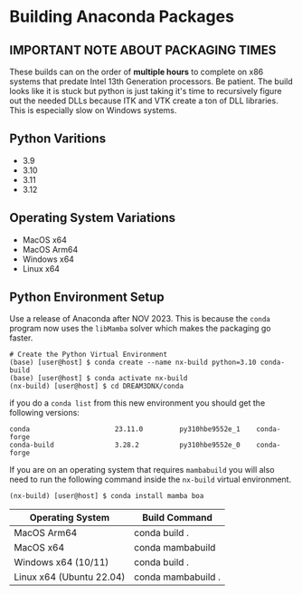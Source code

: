 # Building Anaconda Packages

## IMPORTANT NOTE ABOUT PACKAGING TIMES

These builds can on the order of **multiple hours** to complete on x86 systems that predate Intel 13th Generation processors. Be patient. The build looks like it is stuck but python is just taking it's time to recursively figure out the needed DLLs because ITK and VTK create a ton of DLL libraries. This is especially slow on Windows systems.

## Python Varitions

- 3.9
- 3.10
- 3.11
- 3.12

## Operating System Variations

- MacOS x64
- MacOS Arm64
- Windows x64
- Linux x64

## Python Environment Setup

Use a release of Anaconda after NOV 2023. This is because the `conda` program now uses the `libMamba` solver which makes the packaging go faster.

```shell
# Create the Python Virtual Environment
(base) [user@host] $ conda create --name nx-build python=3.10 conda-build
(base) [user@host] $ conda activate nx-build
(nx-build) [user@host] $ cd DREAM3DNX/conda
```

if you do a `conda list` from this new environment you should get the following versions:

```text
conda                     23.11.0         py310hbe9552e_1    conda-forge
conda-build               3.28.2          py310hbe9552e_0    conda-forge
```

If you are on an operating system that requires `mambabuild` you will also need to run the following command inside the `nx-build` virtual environment.

```shell
(nx-build) [user@host] $ conda install mamba boa
```

| Operating System | Build Command |
|------------------|---------------|
| MacOS Arm64      | conda build .    |
| MacOS x64        | conda mambabuild |
| Windows x64 (10/11) | conda build . |
| Linux x64 (Ubuntu 22.04) | conda mambabuild . |

